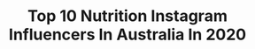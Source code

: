 ---
title: Top 10 Nutrition Instagram Influencers In Australia In 2020
description: >-
  Find top nutrition Instagram influencers in Australia in 2020. Most popular hashtags: #love #fitfam #fitness #fitnessmotivation.
platform: Instagram
profiles:
  - username: "model_over50"
    fullname: >-
      Donna Anna
    location: "Australia"
    followers: 30805
    engagement: 674
    commentsToLikes: 0.054556
    avatar: "https://scontent-lax3-2.cdninstagram.com/v/t51.2885-19/s320x320/50052820_286216658725406_9211912827885846528_n.jpg?_nc_ht=scontent-lax3-2.cdninstagram.com&_nc_ohc=BRmA6TQMfqIAX-jsujY&oh=3edbb374b509a5dad4f66e930cd2de3e&oe=5EB5825B"
    verified: false
    hashtags: "#plantbasedwoman, #plantbasedcoach, #positivemindset, #coronaquarantine"
  - username: "marven_yacoub"
    fullname: >-
      
    location: "Australia"
    followers: 51753
    engagement: 226
    commentsToLikes: 0.052224
    avatar: "https://scontent-ams4-1.cdninstagram.com/v/t51.2885-19/s320x320/70983741_466574170867820_791801882719813632_n.jpg?_nc_ht=scontent-ams4-1.cdninstagram.com&_nc_ohc=et2IyICsHa0AX99P8_6&oh=f4a261a290fb5db8df5614592344944d&oe=5EB8E202"
    verified: false
    hashtags: ""
  - username: "holly_dollyy"
    fullname: >-
      Holly Murray
    location: "Australia"
    followers: 66573
    engagement: 227
    commentsToLikes: 0.102907
    avatar: "https://scontent-ssn1-1.cdninstagram.com/v/t51.2885-19/s320x320/83751255_186632742403789_3670360978215665664_n.jpg?_nc_ht=scontent-ssn1-1.cdninstagram.com&_nc_ohc=ZMhPLpJHWrMAX-GOxes&oh=91ace8710e23bf7a47c21894b7396e62&oe=5E9DA51B"
    verified: false
    hashtags: "#fitnessmodel, #girlsthatlift, #bodybuilding, #bikinifitness"
  - username: "dancavalcante90"
    fullname: >-
      Daniel Cavalcante
    location: "Australia"
    followers: 6217
    engagement: 882
    commentsToLikes: 0.062188
    avatar: "https://scontent-ams4-1.cdninstagram.com/v/t51.2885-19/s320x320/73130929_738715823294742_7654930373553422336_n.jpg?_nc_ht=scontent-ams4-1.cdninstagram.com&_nc_ohc=MqcNGiM3oQwAX-A-oAx&oh=ff8b62c17dda9944a1f5e43a62f7133b&oe=5EBAE118"
    verified: false
    hashtags: "#fitfam, #tropicalfruits, #abs, #fitspo"
  - username: "lornamunro"
    fullname: >-
      L O R N A   M U N R O
    location: "Australia"
    followers: 8943
    engagement: 814
    commentsToLikes: 0.045093
    avatar: "https://scontent-ams4-1.cdninstagram.com/v/t51.2885-19/s320x320/83806068_224593688590007_2158479090695274496_n.jpg?_nc_ht=scontent-ams4-1.cdninstagram.com&_nc_ohc=rPYtrFlGBjMAX-oH_ss&oh=57d4bf1e9f37c27e3def2b69a6fbd5f9&oe=5EBA4346"
    verified: false
    hashtags: "#motelrocks, #bestchardyever, #winemachine, #sillyszn"
  - username: "mattoreilly_wbffpro"
    fullname: >-
      Matt O'Reilly WBFF PRO
    location: "Australia"
    followers: 22741
    engagement: 257
    commentsToLikes: 0.059927
    avatar: "https://scontent-ams4-1.cdninstagram.com/v/t51.2885-19/s320x320/73385839_2504934592960748_4481262507486347264_n.jpg?_nc_ht=scontent-ams4-1.cdninstagram.com&_nc_ohc=S54wWIkGAS0AX9rRVQw&oh=c627c4f8dade93c2aedc2dfd4e35fccb&oe=5EBBED16"
    verified: false
    hashtags: "#supportthelocal, #fit, #love, #me"
  - username: "ashleyannaca"
    fullname: >-
      Ashley Annaca
    location: "Australia"
    followers: 35611
    engagement: 147
    commentsToLikes: 0.122299
    avatar: "https://scontent-ams4-1.cdninstagram.com/v/t51.2885-19/s320x320/90180025_813455392495482_208741200201515008_n.jpg?_nc_ht=scontent-ams4-1.cdninstagram.com&_nc_ohc=zRLt93uPmk4AX8zr8ML&oh=cb93724b209b9c040e69b99c2289d1ae&oe=5EB894F1"
    verified: false
    hashtags: "#cuasummerdeck"
  - username: "victorwegnez"
    fullname: >-
      Victor Wegnez
    location: "Australia"
    followers: 15369
    engagement: 1538
    commentsToLikes: 0.012107
    avatar: "https://scontent-lhr8-1.cdninstagram.com/v/t51.2885-19/s320x320/67162499_371081350452885_3906190532858085376_n.jpg?_nc_ht=scontent-lhr8-1.cdninstagram.com&_nc_ohc=YushD6UJKPcAX9J9kq3&oh=b11ec758835e73432d3c073567a10acf&oe=5EB8F94E"
    verified: true
    hashtags: "#lugaresincreibles, #aaahfich, #salutcraaabeee, #dog"
  - username: "nickyprice_"
    fullname: >-
      Nicky Price
    location: "Australia"
    followers: 46473
    engagement: 514
    commentsToLikes: 0.019684
    avatar: "https://scontent-lht6-1.cdninstagram.com/v/t51.2885-19/s320x320/51139355_387706305296387_5039577662914297856_n.jpg?_nc_ht=scontent-lht6-1.cdninstagram.com&_nc_ohc=qlpZo5dZ9Y4AX_jzB5U&oh=fd08a1fdf3bd83f19dcbd7ca341b461e&oe=5EB9AEFB"
    verified: false
    hashtags: "#ck"
  - username: "kelli_ann_blanchfield"
    fullname: >-
      Kelli Ann Blanchfield
    location: "Australia"
    followers: 29178
    engagement: 140
    commentsToLikes: 0.053699
    avatar: "https://scontent-ams4-1.cdninstagram.com/v/t51.2885-19/s320x320/76789003_582259872540352_1731821613650804736_n.jpg?_nc_ht=scontent-ams4-1.cdninstagram.com&_nc_ohc=ANXNka2SoA8AX9z8mLA&oh=47cf5280e2322c6c876e5ddcbf111cfc&oe=5EB8841F"
    verified: false
    hashtags: "#nightalone, #rechargetime, #thursdaymood, #stayinghealthy"
---